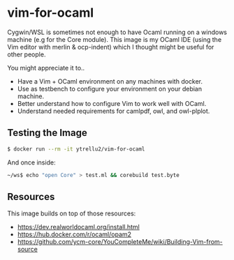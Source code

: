 # vim-for-ocaml

Cygwin/WSL is sometimes not enough to have Ocaml running on a windows machine
(e.g for the Core module).
This image is my OCaml IDE (using the Vim editor with merlin & ocp-indent)
which I thought might be useful for other people.

You might appreciate it to..
- Have a Vim + OCaml environment on any machines with docker.
- Use as testbench to configure your environment on your debian machine.
- Better understand how to configure Vim to work well with OCaml.
- Understand needed requirements for camlpdf, owl, and owl-plplot.

## Testing the Image

```bash
$ docker run --rm -it ytrellu2/vim-for-ocaml
```
And once inside:
```bash
~/ws$ echo "open Core" > test.ml && corebuild test.byte
```

## Resources

This image builds on top of those resources:

- https://dev.realworldocaml.org/install.html
- https://hub.docker.com/r/ocaml/opam2
- https://github.com/ycm-core/YouCompleteMe/wiki/Building-Vim-from-source
